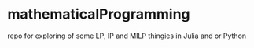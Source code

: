 # mathematicalProgramming
repo for exploring of some LP, IP and MILP thingies in Julia and or Python 
